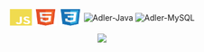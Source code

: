 <!--
- 🔭 I’m currently working on ...
- 🌱 I’m currently learning ...
- ⚡ Fun fact: ...
-->

<!--<div>
  <h2 align="center">Olá, eu sou o Adler 😁 </h2>
  <p align="center">Eu amo tudo que é relacionado á tecnologia desde meus 8 anos e atualmente estou estudando para ser um dev 😊.</p>
</div>

<!--<div align="center">
  <a href="https://github.com/adleralves">
  <img height="140em" src="https://github-readme-stats.vercel.app/api?username=adleralves&show_icons=true&theme=dracula&include_all_commits=true&count_private=true"/>
  <img height="120em" src="https://github-readme-stats.vercel.app/api/top-langs/?username=adleralves&layout=compact&langs_count=7&theme=dracula"/>
</div>-->
  
  ##
  
<div align="center" style="display: inline_block"><br>
  <img align="center" alt="Adler-Js" height="30" width="40" src="https://raw.githubusercontent.com/devicons/devicon/master/icons/javascript/javascript-plain.svg">
  <img align="center" alt="Adler-HTML" height="30" width="40" src="https://raw.githubusercontent.com/devicons/devicon/master/icons/html5/html5-original.svg">
  <img align="center" alt="Adler-CSS" height="30" width="40" src="https://raw.githubusercontent.com/devicons/devicon/master/icons/css3/css3-original.svg">
  <img align="center" alt="Adler-Java" height="30" width="40" src="https://cdn.jsdelivr.net/gh/devicons/devicon/icons/java/java-original.svg">
  <img align="center" alt="Adler-MySQL" height="30" width="40" src="https://cdn.jsdelivr.net/gh/devicons/devicon/icons/mysql/mysql-original.svg">
</div>

<p></p>
  
<div align="center"> 
  <a href="https://www.linkedin.com/in/adler-alves/" target="_blank"><img src="https://img.shields.io/badge/-LinkedIn-%230077B5?style=for-the-badge&logo=linkedin&logoColor=white" target="_blank"></a>
</div>
